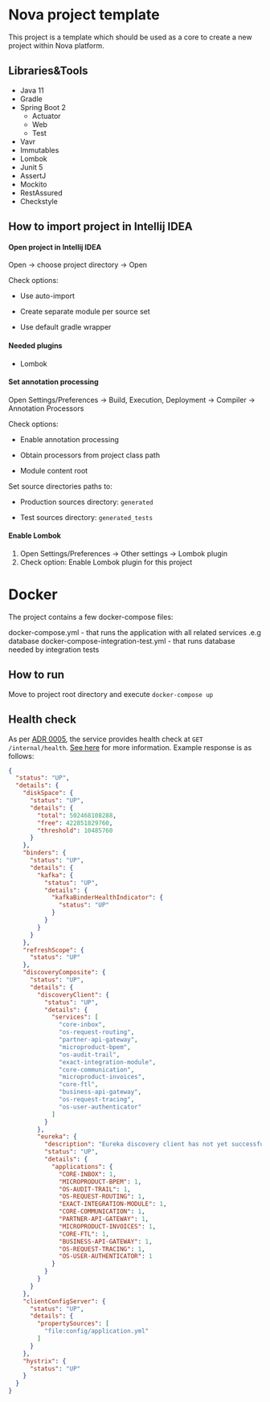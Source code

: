 # Nova project template

This project is a template which should be used as a core to create a new project within Nova platform.

## Libraries&Tools
* Java 11
* Gradle
* Spring Boot 2
  - Actuator
  - Web
  - Test
* Vavr
* Immutables
* Lombok
* Junit 5
* AssertJ
* Mockito
* RestAssured
* Checkstyle

## How to import project in Intellij IDEA
#### Open project in Intellij IDEA
Open -> choose project directory -> Open

Check options:

* Use auto-import

* Create separate module per source set

* Use default gradle wrapper

#### Needed plugins

* Lombok 

#### Set annotation processing
Open Settings/Preferences -> Build, Execution, Deployment -> Compiler -> Annotation Processors

Check options:

* Enable annotation processing

* Obtain processors from project class path

* Module content root

Set source directories paths to:

* Production sources directory: ```generated```

* Test sources directory: ```generated_tests```

#### Enable Lombok
1. Open Settings/Preferences -> Other settings -> Lombok plugin
2. Check option: Enable Lombok plugin for this project

# Docker 

The project contains a few docker-compose files:

docker-compose.yml - that runs the application with all related services .e.g database
docker-compose-integration-test.yml - that runs database needed by integration tests

## How to run 

Move to project root directory and execute ```docker-compose up``` 

## Health check

As per [ADR 0005](https://github.com/infinitecsolutions/architecture-decision-records/blob/master/adrs/0005-health-checks.md), the service provides health check at `GET /internal/health`. 
[See here](https://docs.spring.io/spring-boot/docs/current/reference/html/production-ready-endpoints.html#production-ready-health) for more information. 
Example response is as follows:

```json
{
  "status": "UP",
  "details": {
    "diskSpace": {
      "status": "UP",
      "details": {
        "total": 502468108288,
        "free": 422851829760,
        "threshold": 10485760
      }
    },
    "binders": {
      "status": "UP",
      "details": {
        "kafka": {
          "status": "UP",
          "details": {
            "kafkaBinderHealthIndicator": {
              "status": "UP"
            }
          }
        }
      }
    },
    "refreshScope": {
      "status": "UP"
    },
    "discoveryComposite": {
      "status": "UP",
      "details": {
        "discoveryClient": {
          "status": "UP",
          "details": {
            "services": [
              "core-inbox",
              "os-request-routing",
              "partner-api-gateway",
              "microproduct-bpem",
              "os-audit-trail",
              "exact-integration-module",
              "core-communication",
              "microproduct-invoices",
              "core-ftl",
              "business-api-gateway",
              "os-request-tracing",
              "os-user-authenticator"
            ]
          }
        },
        "eureka": {
          "description": "Eureka discovery client has not yet successfully connected to a Eureka server",
          "status": "UP",
          "details": {
            "applications": {
              "CORE-INBOX": 1,
              "MICROPRODUCT-BPEM": 1,
              "OS-AUDIT-TRAIL": 1,
              "OS-REQUEST-ROUTING": 1,
              "EXACT-INTEGRATION-MODULE": 1,
              "CORE-COMMUNICATION": 1,
              "PARTNER-API-GATEWAY": 1,
              "MICROPRODUCT-INVOICES": 1,
              "CORE-FTL": 1,
              "BUSINESS-API-GATEWAY": 1,
              "OS-REQUEST-TRACING": 1,
              "OS-USER-AUTHENTICATOR": 1
            }
          }
        }
      }
    },
    "clientConfigServer": {
      "status": "UP",
      "details": {
        "propertySources": [
          "file:config/application.yml"
        ]
      }
    },
    "hystrix": {
      "status": "UP"
    }
  }
}
```
